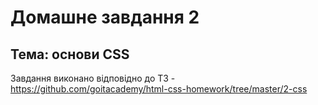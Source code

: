 # Домашне завдання 2
## Тема: основи CSS
Завдання виконано відповідно до ТЗ - https://github.com/goitacademy/html-css-homework/tree/master/2-css
